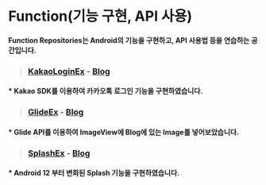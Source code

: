 # Function(기능 구현, API 사용)

#### Function Repositories는 Android의 기능을 구현하고, API 사용법 등을 연습하는 공간입니다.


> ### [KakaoLoginEx](https://github.com/JDroid-git/function/tree/main/KakaoLoginEx) - [Blog](https://jdroid.tistory.com/10?)

#### * Kakao SDK를 이용하여 카카오톡 로그인 기능을 구현하였습니다.

> ### [GlideEx](https://github.com/JDroid-git/function/tree/main/GlideEx) - [Blog](https://jdroid.tistory.com/18)

#### * Glide API를 이용하여 ImageView에 Blog에 있는 Image를 넣어보았습니다.

> ### [SplashEx](https://github.com/JDroid-git/function/tree/main/splashEx) - [Blog](https://jdroid.tistory.com/19)

#### * Android 12 부터 변화된 Splash 기능을 구현하였습니다.
